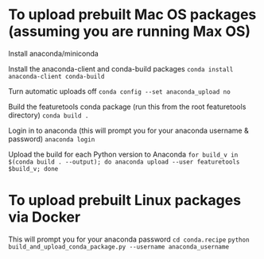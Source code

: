 # To upload prebuilt Mac OS packages (assuming you are running Max OS)

Install anaconda/miniconda

Install the anaconda-client and conda-build packages
`conda install anaconda-client conda-build`

Turn automatic uploads off
`conda config --set anaconda_upload no`

Build the featuretools conda package (run this from the root featuretools directory)
`conda build .`

Login in to anaconda (this will prompt you for your anaconda username & password)
`anaconda login`

Upload the build for each Python version to Anaconda
`for build_v in $(conda build . --output); do anaconda upload --user featuretools $build_v; done`

# To upload prebuilt Linux packages via Docker

This will prompt you for your anaconda password
`cd conda.recipe`
`python build_and_upload_conda_package.py --username anaconda_username`
